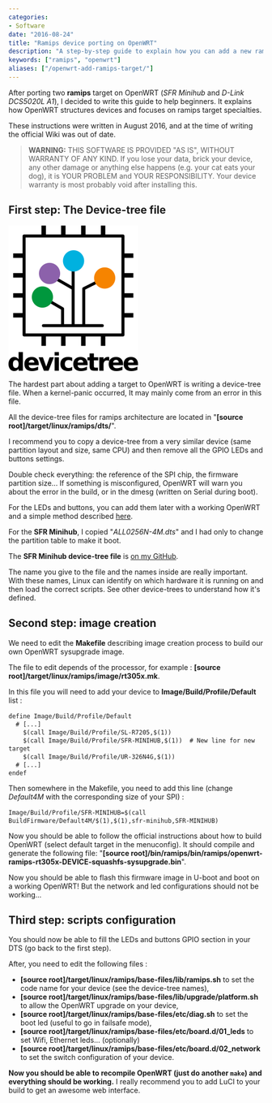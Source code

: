 ```yaml
---
categories:
- Software
date: "2016-08-24"
title: "Ramips device porting on OpenWRT"
description: "A step-by-step guide to explain how you can add a new ramips (Ralink and MediaTek) target on OpenWRT"
keywords: ["ramips", "openwrt"]
aliases: ["/openwrt-add-ramips-target/"]
---
```


After porting two **ramips** target on OpenWRT (*SFR Minihub* and *D-Link DCS5020L A1*), I decided to write this guide to help beginners. It explains how OpenWRT structures devices and focuses on ramips target specialties.

These instructions were written in August 2016, and at the time of writing the official Wiki was out of date.

> **WARNING:**
> THIS SOFTWARE IS PROVIDED "AS IS", WITHOUT WARRANTY OF ANY KIND. If you lose your data, brick your device, any other damage or anything else happens (e.g. your cat eats your dog), it is YOUR PROBLEM and YOUR RESPONSIBILITY. Your device warranty is most probably void after installing this.

## First step: The Device-tree file

![Device-tree logo](/assets/images/openwrt-add-ramips-target/devicetree.png)

The hardest part about adding a target to OpenWRT is writing a device-tree file. When a kernel-panic occurred, It may mainly come from an error in this file.

All the device-tree files for ramips architecture are located in "**[source root]/target/linux/ramips/dts/**".

I recommend you to copy a device-tree from a very similar device (same partition layout and size, same CPU) and then remove all the GPIO LEDs and buttons settings.

Double check everything: the reference of the SPI chip, the firmware partition size...
If something is misconfigured, OpenWRT will warn you about the error in the build, or in the dmesg (written on Serial during boot).

For the LEDs and buttons, you can add them later with a working OpenWRT and a simple method described [here](https://wiki.openwrt.org/doc/hardware/port.gpio#finding_gpio_pins_on_the_pcb).

For the **SFR Minihub**, I copied "*ALL0256N-4M.dts*" and I had only to change the partition table to make it boot.

The **SFR Minihub device-tree file** is [on my GitHub](https://raw.githubusercontent.com/erdnaxe/SFR-Minihub-hacking/master/SFR-MINIHUB.dts).

The name you give to the file and the names inside are really important. With these names, Linux can identify on which hardware it is running on and then load the correct scripts. See other device-trees to understand how it's defined.

## Second step: image creation

We need to edit the **Makefile** describing image creation process to build our own OpenWRT sysupgrade image.

The file to edit depends of the processor, for example : **[source root]/target/linux/ramips/image/rt305x.mk**.

In this file you will need to add your device to **Image/Build/Profile/Default** list :

``` make
define Image/Build/Profile/Default
  # [...]
    $(call Image/Build/Profile/SL-R7205,$(1))
    $(call Image/Build/Profile/SFR-MINIHUB,$(1))  # New line for new target
    $(call Image/Build/Profile/UR-326N4G,$(1))
  # [...]
endef
```

Then somewhere in the Makefile, you need to add this line (change *Default4M* with the corresponding size of your SPI) :

``` make
Image/Build/Profile/SFR-MINIHUB=$(call BuildFirmware/Default4M/$(1),$(1),sfr-minihub,SFR-MINIHUB)
```

Now you should be able to follow the official instructions about how to build OpenWRT (select default target in the menuconfig). It should compile and generate the following file: "**[source root]/bin/ramips/bin/ramips/openwrt-ramips-rt305x-DEVICE-squashfs-sysupgrade.bin**".

Now you should be able to flash this firmware image in U-boot and boot on a working OpenWRT! But the network and led configurations should not be working...

## Third step: scripts configuration

You should now be able to fill the LEDs and buttons GPIO section in your DTS (go back to the first step).

After, you need to edit the following files :

* **[source root]/target/linux/ramips/base-files/lib/ramips.sh** to set the code name for your device (see the device-tree names),
* **[source root]/target/linux/ramips/base-files/lib/upgrade/platform.sh** to allow the OpenWRT upgrade on your device,
* **[source root]/target/linux/ramips/base-files/etc/diag.sh** to set the boot led (useful to go in failsafe mode),
* **[source root]/target/linux/ramips/base-files/etc/board.d/01_leds** to set Wifi, Ethernet leds... (optionally)
* **[source root]/target/linux/ramips/base-files/etc/board.d/02_network** to set the switch configuration of your device.

**Now you should be able to recompile OpenWRT (just do another `make`) and everything should be working.** I really recommend you to add LuCI to your build to get an awesome web interface.

